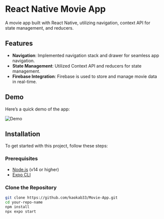# React Native Movie App

A movie app built with React Native, utilizing navigation, context API for state management, and reducers.

## Features

- **Navigation**: Implemented navigation stack and drawer for seamless app navigation.
- **State Management**: Utilized Context API and reducers for state management.
- **Firebase Integration**: Firebase is used to store and manage movie data in real-time.

## Demo

Here’s a quick demo of the app:

![Demo](https://github.com/user-attachments/assets/7f407684-2e6b-4ddf-97f9-ca09e03a3e2d)

## Installation

To get started with this project, follow these steps:

### Prerequisites

- [Node.js](https://nodejs.org/) (v14 or higher)
- [Expo CLI](https://docs.expo.dev/get-started/installation/)

### Clone the Repository

```bash
git clone https://github.com/kaokab33/Movie-App.git
cd your-repo-name
npm install
npx expo start

```
